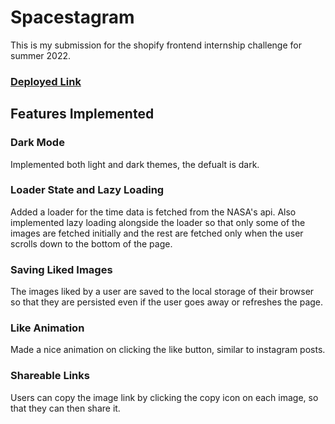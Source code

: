 # Spacestagram

This is my submission for the shopify frontend internship challenge for summer 2022.

### [Deployed Link](https://spacestagram-9999.netlify.app/)

## Features Implemented

### Dark Mode

Implemented both light and dark themes, the defualt is dark.

### Loader State and Lazy Loading

Added a loader for the time data is fetched from the NASA's api. Also implemented lazy loading alongside the loader so that only some of the images are fetched initially and the rest are fetched only when the user scrolls down to the bottom of the page.

### Saving Liked Images

The images liked by a user are saved to the local storage of their browser so that they are persisted even if the user goes away or refreshes the page.

### Like Animation

Made a nice animation on clicking the like button, similar to instagram posts.

### Shareable Links

Users can copy the image link by clicking the copy icon on each image, so that they can then share it.
